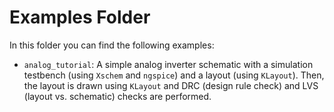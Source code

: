 # Examples Folder

In this folder you can find the following examples:

- `analog_tutorial`: A simple analog inverter schematic with a simulation testbench (using `Xschem` and `ngspice`) and a layout (using `KLayout`). Then, the layout is drawn using `KLayout` and DRC (design rule check) and LVS (layout vs. schematic) checks are performed.
